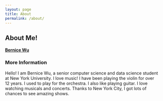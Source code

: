 ```yaml
---
layout: page
title: About
permalink: /about/
---
```


## About Me!

#### [Bernice Wu](https://github.com/Bernice55231)


### More Information

Hello! I am Bernice Wu, a senior computer science and data science student at New York University. I love music! I have been playing the violin for over 12 years. I used to play for the orchestra. I also like playing guitar. I love watching musicals and concerts. Thanks to New York City, I got lots of chances to see amazing shows. 

